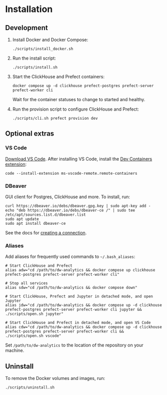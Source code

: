 # Installation

## Development

1. Install Docker and Docker Compose:

    ```shell
    ./scripts/install_docker.sh
    ```

2. Run the install script:

    ```shell
    ./scripts/install.sh
    ```

3. Start the ClickHouse and Prefect containers:

    ```shell
    docker compose up -d clickhouse prefect-postgres prefect-server prefect-worker cli
    ```

    Wait for the container statuses to change to started and healthy.

4. Run the provision script to configure ClickHouse and Prefect:

    ```shell
    ./scripts/cli.sh prefect provision dev
    ```

## Optional extras

### VS Code

[Download VS Code](https://code.visualstudio.com/). After installing VS Code, install the [Dev Containers extension](https://marketplace.visualstudio.com/items?itemName=ms-vscode-remote.remote-containers):

```shell
code --install-extension ms-vscode-remote.remote-containers
```

### DBeaver

GUI client for Postgres, ClickHouse and more. To install, run:

```shell
curl https://dbeaver.io/debs/dbeaver.gpg.key | sudo apt-key add -
echo "deb https://dbeaver.io/debs/dbeaver-ce /" | sudo tee /etc/apt/sources.list.d/dbeaver.list
sudo apt update
sudo apt install dbeaver-ce
```

See the docs for [creating a connection](https://github.com/dbeaver/dbeaver/wiki/Create-Connection).

### Aliases

Add aliases for frequently used commands to `~/.bash_aliases`:

```shell
# Start ClickHouse and Prefect
alias adw="cd /path/to/dw-analytics && docker compose up clickhouse prefect-postgres prefect-server prefect-worker cli"

# Stop all services
alias sdw="cd /path/to/dw-analytics && docker compose down"

# Start ClickHouse, Prefect and Jupyter in detached mode, and open Jupyter
alias jdw="cd /path/to/dw-analytics && docker compose up -d clickhouse prefect-postgres prefect-server prefect-worker cli jupyter && ./scripts/open.sh jupyter"

# Start ClickHouse and Prefect in detached mode, and open VS Code
alias cdw="cd /path/to/dw-analytics && docker compose up -d clickhouse prefect-postgres prefect-server prefect-worker cli && ./scripts/open.sh vscode"
```

Set `/path/to/dw-analytics` to the location of the repository on your machine.

## Uninstall

To remove the Docker volumes and images, run:

```shell
./scripts/uninstall.sh
```
